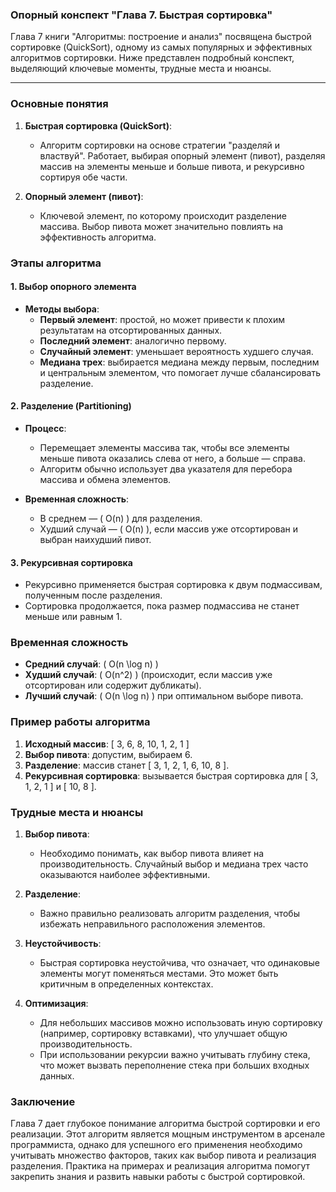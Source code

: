### Опорный конспект "Глава 7. Быстрая сортировка"

Глава 7 книги "Алгоритмы: построение и анализ" посвящена быстрой сортировке (QuickSort), одному из самых популярных и эффективных алгоритмов сортировки. Ниже представлен подробный конспект, выделяющий ключевые моменты, трудные места и нюансы.

---

### Основные понятия

1. **Быстрая сортировка (QuickSort)**:
   - Алгоритм сортировки на основе стратегии "разделяй и властвуй". Работает, выбирая опорный элемент (пивот), разделяя массив на элементы меньше и больше пивота, и рекурсивно сортируя обе части.

2. **Опорный элемент (пивот)**:
   - Ключевой элемент, по которому происходит разделение массива. Выбор пивота может значительно повлиять на эффективность алгоритма.

### Этапы алгоритма

#### 1. Выбор опорного элемента

- **Методы выбора**:
  - **Первый элемент**: простой, но может привести к плохим результатам на отсортированных данных.
  - **Последний элемент**: аналогично первому.
  - **Случайный элемент**: уменьшает вероятность худшего случая.
  - **Медиана трех**: выбирается медиана между первым, последним и центральным элементом, что помогает лучше сбалансировать разделение.

#### 2. Разделение (Partitioning)

- **Процесс**:
  - Перемещает элементы массива так, чтобы все элементы меньше пивота оказались слева от него, а больше — справа.
  - Алгоритм обычно использует два указателя для перебора массива и обмена элементов.

- **Временная сложность**:
  - В среднем — \( O(n) \) для разделения.
  - Худший случай — \( O(n) \), если массив уже отсортирован и выбран наихудший пивот.

#### 3. Рекурсивная сортировка

- Рекурсивно применяется быстрая сортировка к двум подмассивам, полученным после разделения.
- Сортировка продолжается, пока размер подмассива не станет меньше или равным 1.

### Временная сложность

- **Средний случай**: \( O(n \log n) \)
- **Худший случай**: \( O(n^2) \) (происходит, если массив уже отсортирован или содержит дубликаты).
- **Лучший случай**: \( O(n \log n) \) при оптимальном выборе пивота.

### Пример работы алгоритма

1. **Исходный массив**: \[ 3, 6, 8, 10, 1, 2, 1 \]
2. **Выбор пивота**: допустим, выбираем 6.
3. **Разделение**: массив станет \[ 3, 1, 2, 1, 6, 10, 8 \].
4. **Рекурсивная сортировка**: вызывается быстрая сортировка для \[ 3, 1, 2, 1 \] и \[ 10, 8 \].

### Трудные места и нюансы

1. **Выбор пивота**:
   - Необходимо понимать, как выбор пивота влияет на производительность. Случайный выбор и медиана трех часто оказываются наиболее эффективными.

2. **Разделение**:
   - Важно правильно реализовать алгоритм разделения, чтобы избежать неправильного расположения элементов.

3. **Неустойчивость**:
   - Быстрая сортировка неустойчива, что означает, что одинаковые элементы могут поменяться местами. Это может быть критичным в определенных контекстах.

4. **Оптимизация**:
   - Для небольших массивов можно использовать иную сортировку (например, сортировку вставками), что улучшает общую производительность.
   - При использовании рекурсии важно учитывать глубину стека, что может вызвать переполнение стека при больших входных данных.

### Заключение

Глава 7 дает глубокое понимание алгоритма быстрой сортировки и его реализации. Этот алгоритм является мощным инструментом в арсенале программиста, однако для успешного его применения необходимо учитывать множество факторов, таких как выбор пивота и реализация разделения. Практика на примерах и реализация алгоритма помогут закрепить знания и развить навыки работы с быстрой сортировкой.